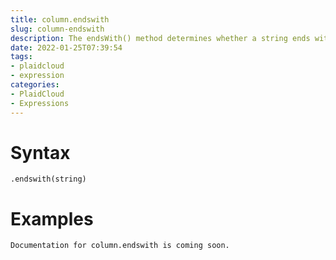 ```yaml
---
title: column.endswith
slug: column-endswith
description: The endsWith() method determines whether a string ends with the characters of a specified string, returning true or false as appropriate
date: 2022-01-25T07:39:54
tags:
- plaidcloud
- expression
categories:
- PlaidCloud
- Expressions
---
```



# Syntax



```
.endswith(string)
```


# Examples



```
Documentation for column.endswith is coming soon.
```
